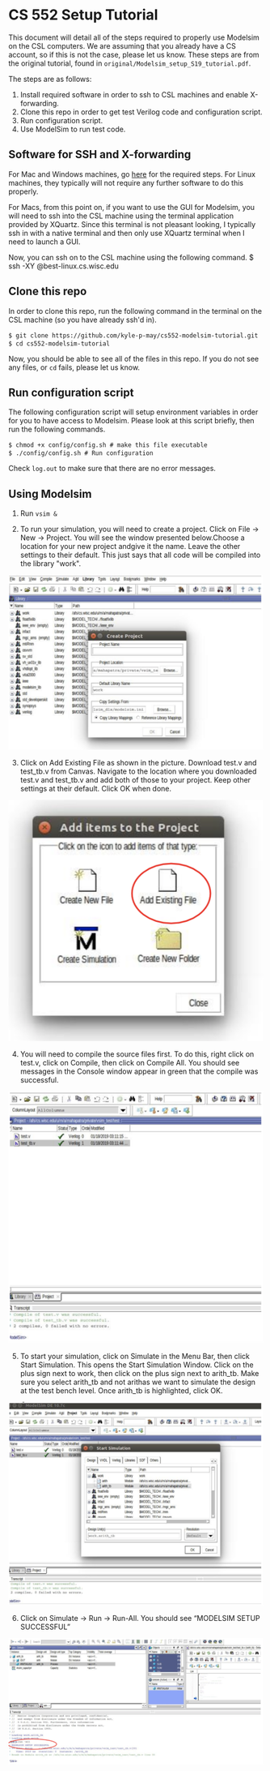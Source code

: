 # CS 552 Setup Tutorial
This document will detail all of the steps required to properly use Modelsim on the CSL computers. We are assuming that you already have a CS account, so if this is not the case, please let us know.
These steps are from the original tutorial, found in `original/Modelsim_setup_S19_tutorial.pdf`.

The steps are as follows:
1. Install required software in order to ssh to CSL machines and enable X-forwarding.
2. Clone this repo in order to get test Verilog code and configuration script.
3. Run configuration script.
4. Use ModelSim to run test code.

## Software for SSH and X-forwarding
For Mac and Windows machines, go [here](https://sites.google.com/wisc.edu/modelsim-x-forwarding) for the required steps. For Linux machines, they typically will not require any further software to do this properly.

For Macs, from this point on, if you want to use the GUI for Modelsim, you will need to ssh into the CSL machine using the terminal application provided by XQuartz. Since this terminal is not pleasant looking, I typically ssh in with a native terminal and then only use XQuartz terminal when I need to launch a GUI.

Now, you can ssh on to the CSL machine using the following command.
    $ ssh -XY <CS username>@best-linux.cs.wisc.edu

## Clone this repo
In order to clone this repo, run the following command in the terminal on the CSL machine (so you have already ssh'd in).

    $ git clone https://github.com/kyle-p-may/cs552-modelsim-tutorial.git 
    $ cd cs552-modelsim-tutorial

Now, you should be able to see all of the files in this repo. If you do not see any files, or `cd` fails, please let us know.

## Run configuration script
The following configuration script will setup environment variables in order for you to have access to Modelsim. Please look at this script briefly, then run the following commands.

    $ chmod +x config/config.sh # make this file executable
    $ ./config/config.sh # Run configuration

Check `log.out` to make sure that there are no error messages.

## Using Modelsim
1. Run `vsim &`

2. To run your simulation, you will need to create a project. Click on File -> New -> Project. You will see the window presented below.Choose a location for your new project andgive it the name. Leave the other settings to their default. This just says that all code will be compiled into the library "work". 

![Step 2 Figure](https://github.com/kyle-p-may/cs552-modelsim-tutorial/blob/master/figures/step5.png)

3. Click on Add Existing File as shown in the picture. Download test.v and test\_tb.v from Canvas. Navigate to the location where you downloaded test.v and test\_tb.v and add both of those to your project. Keep other settings at their default. Click OK when done. 

![Step 3 Figure](https://github.com/kyle-p-may/cs552-modelsim-tutorial/blob/master/figures/step6.png)

4. You will need to compile the source files first. To do this, right click on test.v, click on Compile, then click on Compile All. You should see messages in the Console window appear in green that the compile was successful. 

![Step 4 Figure](https://github.com/kyle-p-may/cs552-modelsim-tutorial/blob/master/figures/step7.png)

5. To start your simulation, click on Simulate in the Menu Bar, then click Start Simulation. This opens the Start Simulation Window. Click on the plus sign next to work, then click on the plus sign next to arith\_tb. Make sure you select arith\_tb and not arithas we want to simulate the design at the test bench level. Once arith\_tb is highlighted, click OK. 

![Step 5 Figure](https://github.com/kyle-p-may/cs552-modelsim-tutorial/blob/master/figures/step8.png)

6. Click on Simulate → Run → Run-All. You should see “MODELSIM SETUP SUCCESSFUL” 

![Step 6 Figure](https://github.com/kyle-p-may/cs552-modelsim-tutorial/blob/master/figures/step9.png)
